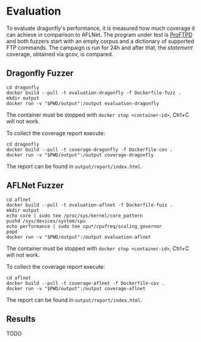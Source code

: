 # Evaluation

To evaluate dragonfly's performance, it is measured how much coverage
it can achieve in comparison to AFLNet.
The program under test is [ProFTPD](http://proftpd.org/) and both fuzzers start with an empty corpus and a dictionary of supported
FTP commands.
The campaign is run for 24h and after that, the _statement_ coverage, obtained via gcov, is compared.

## Dragonfly Fuzzer
```
cd dragonfly
docker build --pull -t evaluation-dragonfly -f Dockerfile-fuzz .
mkdir output
docker run -v "$PWD/output":/output evaluation-dragonfly
```

The container must be stopped with `docker stop <container-id>`, Ctrl+C will not work.

To collect the coverage report execute:
```
cd dragonfly
docker build --pull -t coverage-dragonfly -f Dockerfile-cov .
docker run -v "$PWD/output":/output coverage-dragonfly
```

The report can be found in `output/report/index.html`.

## AFLNet Fuzzer
```
cd aflnet
docker build --pull -t evaluation-aflnet -f Dockerfile-fuzz .
mkdir output
echo core | sudo tee /proc/sys/kernel/core_pattern
pushd /sys/devices/system/cpu
echo performance | sudo tee cpu*/cpufreq/scaling_governor
popd
docker run -v "$PWD/output":/output evaluation-aflnet
```

The container must be stopped with `docker stop <container-id>`, Ctrl+C will not work.

To collect the coverage report execute:
```
cd aflnet
docker build --pull -t coverage-aflnet -f Dockerfile-cov .
docker run -v "$PWD/output":/output coverage-aflnet
```

The report can be found in `output/report/index.html`.

## Results
TODO

